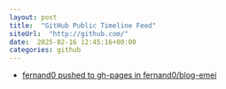 ```yaml
---
layout: post
title:  "GitHub Public Timeline Feed"
siteUrl:  "http://github.com/"
date:  2025-02-16 12:45:16+00:00
categories: github
---
```

*  [fernand0 pushed to gh-pages in fernand0/blog-emei](https://github.com/fernand0/blog-emei/compare/1fe2c0bf10...7f42e283c2)

